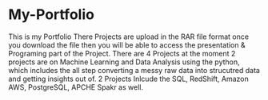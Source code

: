 # My-Portfolio
This is my Portfolio
There Projects are upload in the RAR file format once you download the file then you will be able to access the presentation & Programing part of the Project.
There are 4 Projects at the moment 2 projects are on Machine Learning and Data Analysis using the python, which includes the all step converting a messy raw data into strucutred data
and getting insights out of.
2 Projects Inlcude the SQL, RedShift, Amazon AWS, PostgreSQL, APCHE Spakr as well.
